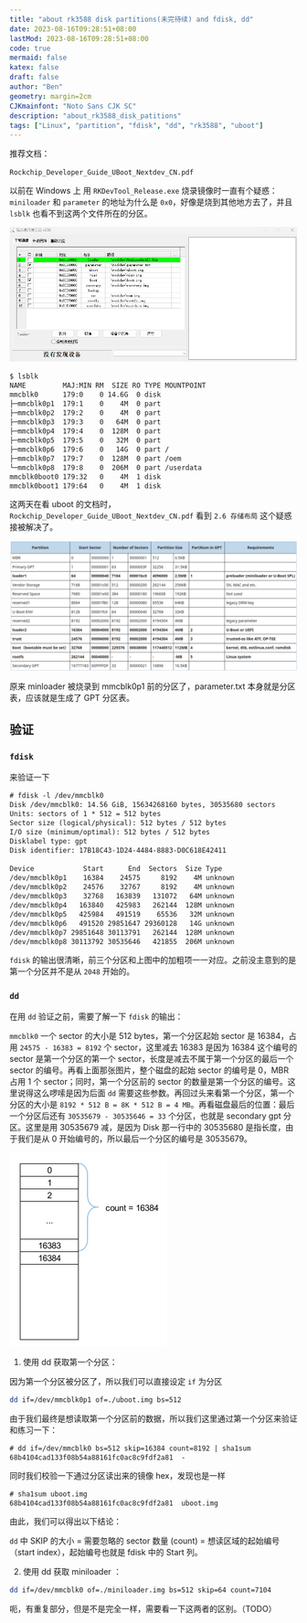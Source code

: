 ```yaml
---
title: "about rk3588 disk partitions(未完待续) and fdisk, dd"
date: 2023-08-16T09:28:51+08:00
lastMod: 2023-08-16T09:28:51+08:00
code: true
mermaid: false
katex: false
draft: false
author: "Ben"
geometry: margin=2cm
CJKmainfont: "Noto Sans CJK SC"
description: "about_rk3588_disk_patitions"
tags: ["Linux", "partition", "fdisk", "dd", "rk3588", "uboot"]
---
```



推荐文档：

`Rockchip_Developer_Guide_UBoot_Nextdev_CN.pdf`

以前在 Windows 上 用 `RKDevTool_Release.exe` 烧录镜像时一直有个疑惑： `miniloader` 和 `parameter` 的地址为什么是 `0x0`，好像是烧到其他地方去了，并且 `lsblk` 也看不到这两个文件所在的分区。

![rk_burn_window](./figures/rk_burn_window.png)


```console
$ lsblk
NAME         MAJ:MIN RM  SIZE RO TYPE MOUNTPOINT
mmcblk0      179:0    0 14.6G  0 disk
├─mmcblk0p1  179:1    0    4M  0 part
├─mmcblk0p2  179:2    0    4M  0 part
├─mmcblk0p3  179:3    0   64M  0 part
├─mmcblk0p4  179:4    0  128M  0 part
├─mmcblk0p5  179:5    0   32M  0 part
├─mmcblk0p6  179:6    0   14G  0 part /
├─mmcblk0p7  179:7    0  128M  0 part /oem
└─mmcblk0p8  179:8    0  206M  0 part /userdata
mmcblk0boot0 179:32   0    4M  1 disk
mmcblk0boot1 179:64   0    4M  1 disk
```


这两天在看 uboot 的文档时，`Rockchip_Developer_Guide_UBoot_Nextdev_CN.pdf` 看到 `2.6 存储布局` 这个疑惑接被解决了。

![[partition_tables](https://opensource.rock-chips.com/wiki_Partitions)](./figures/partition_tables.png)

原来 minloader 被烧录到 mmcblk0p1 前的分区了，parameter.txt 本身就是分区表，应该就是生成了 GPT 分区表。

## 验证

### `fdisk`

来验证一下

```console
# fdisk -l /dev/mmcblk0
Disk /dev/mmcblk0: 14.56 GiB, 15634268160 bytes, 30535680 sectors
Units: sectors of 1 * 512 = 512 bytes
Sector size (logical/physical): 512 bytes / 512 bytes
I/O size (minimum/optimal): 512 bytes / 512 bytes
Disklabel type: gpt
Disk identifier: 17B18C43-1D24-4484-8883-D0C618E42411

Device            Start      End  Sectors  Size Type
/dev/mmcblk0p1    16384    24575     8192    4M unknown
/dev/mmcblk0p2    24576    32767     8192    4M unknown
/dev/mmcblk0p3    32768   163839   131072   64M unknown
/dev/mmcblk0p4   163840   425983   262144  128M unknown
/dev/mmcblk0p5   425984   491519    65536   32M unknown
/dev/mmcblk0p6   491520 29851647 29360128   14G unknown
/dev/mmcblk0p7 29851648 30113791   262144  128M unknown
/dev/mmcblk0p8 30113792 30535646   421855  206M unknown
```

`fdisk` 的输出很清晰，前三个分区和上图中的加粗项一一对应。之前没主意到的是第一个分区并不是从 `2048` 开始的。

### `dd`

在用 `dd` 验证之前，需要了解一下 `fdisk` 的输出：

`mmcblk0` 一个 sector 的大小是 512 bytes，第一个分区起始 sector 是 16384，占用 `24575 - 16383 = 8192` 个 sector，这里减去 16383 是因为 16384 这个编号的 sector 是第一个分区的第一个 sector，长度是减去不属于第一个分区的最后一个 sector 的编号。再看上面那张图片，整个磁盘的起始 sector 的编号是 0，MBR 占用 1 个 sector；同时，第一个分区前的 sector 的数量是第一个分区的编号。这里说得这么啰嗦是因为后面 `dd` 需要这些参数。再回过头来看第一个分区，第一个分区的大小是 `8192 * 512 B = 8K * 512 B = 4 MB`。再看磁盘最后的位置：最后一个分区后还有 `30535679 - 30535646 = 33` 个分区，也就是 secondary gpt 分区。这里是用 30535679 减，是因为 Disk 那一行中的 30535680 是指长度，由于我们是从 0 开始编号的，所以最后一个分区的编号是 30535679。

![disk_and_part](./figures/disk_and_part.png)


1. 使用 dd 获取第一个分区：

因为第一个分区被分区了，所以我们可以直接设定 `if` 为分区

```sh
dd if=/dev/mmcblk0p1 of=./uboot.img bs=512
```

由于我们最终是想读取第一个分区前的数据，所以我们这里通过第一个分区来验证和练习一下：

```console
# dd if=/dev/mmcblk0 bs=512 skip=16384 count=8192 | sha1sum
68b4104cad133f08b54a88161fc0ac8c9fdf2a81  -
```

同时我们校验一下通过分区读出来的镜像 hex，发现也是一样

```console
# sha1sum uboot.img
68b4104cad133f08b54a88161fc0ac8c9fdf2a81  uboot.img
```

由此，我们可以得出以下结论：

`dd` 中 SKIP 的大小 = 需要忽略的 sector 数量 (count) = 想读区域的起始编号（start index），起始编号也就是 fdisk 中的 Start 列。

2. 使用 dd 获取 miniloader ：

```sh
dd if=/dev/mmcblk0 of=./miniloader.img bs=512 skip=64 count=7104
```

呃，有重复部分，但是不是完全一样，需要看一下这两者的区别。（TODO）









